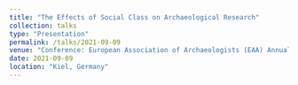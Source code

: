 ```yaml
---
title: "The Effects of Social Class on Archaeological Research"
collection: talks
type: "Presentation"
permalink: /talks/2021-09-09
venue: "Conference: European Association of Archaeologists (EAA) Annual Meeting, ‘Widening Horizons‘ (6.–11.09.2021). Session: ‘On Class, Elitism, and Poverty: Archaeology and Social Class‘"
date: 2021-09-09
location: "Kiel, Germany"
---
```

